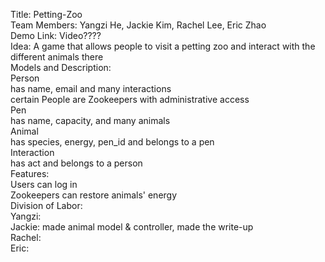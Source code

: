 Title: Petting-Zoo  <br />
Team Members: Yangzi He, Jackie Kim, Rachel Lee, Eric Zhao  <br />
Demo Link: Video????   <br />
Idea: A game that allows people to visit a petting zoo and interact with the different animals there  <br />
Models and Description:  <br />
Person <br />
has name, email and many interactions <br />
certain People are Zookeepers with administrative access <br />
Pen   <br />
has name, capacity, and many animals   <br />
Animal   <br />
has species, energy, pen_id and belongs to a pen <br />
Interaction  <br />
has act and belongs to a person  <br />
Features:   <br />
Users can log in    <br />
Zookeepers can restore animals' energy   <br />
Division of Labor:   <br />
Yangzi:  <br />
Jackie: made animal model & controller, made the write-up  <br />
Rachel:  <br />
Eric:  <br />

